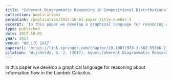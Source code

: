 ```yaml
---
title: "Coherent Diagrammatic Reasoning in Compositional Distributional Semantics"
collection: publications
permalink: /publication/2017-10-01-paper-title-number-3
excerpt: 'In this paper we develop a graphical language for reasoning about information flow in the Lambek Calculus.'
type: published
date: 2017-10-01
year: 2017
venue: 'WoLLIC 2017'
paperurl: 'https://link.springer.com/chapter/10.1007/978-3-662-55386-2_27'
citation: 'Wijnholds, G. J. (2017). &quot;Coherent Diagrammatic Reasoning in Compositional Distributional Semantics.&quot; <i>WoLLIC 2017, Lecture Notes in Computer Science</i>. 10388.'
---
```

In this paper we develop a graphical language for reasoning about information flow in the Lambek Calculus.
